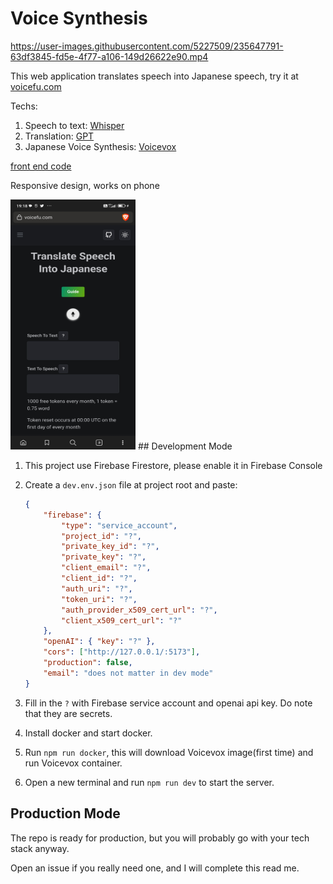 # Voice Synthesis

https://user-images.githubusercontent.com/5227509/235647791-63df3845-fd5e-4f77-a106-149d26622e90.mp4

This web application translates speech into Japanese speech, try it at [voicefu.com](https://voicefu.com/)

Techs:

1. Speech to text: [Whisper](https://platform.openai.com/docs/guides/speech-to-text)
2. Translation: [GPT](https://platform.openai.com/docs/guides/chat)
3. Japanese Voice Synthesis: [Voicevox](https://github.com/VOICEVOX/voicevox_engine)

[front end code](https://github.com/tylim88/Voicefu)

Responsive design, works on phone

<img src="https://raw.githubusercontent.com/tylim88/Voicefu/main/phone.jpg" data-canonical-src="https://gyazo.com/eb5c5741b6a9a16c692170a41a49c858.png" width="200" height="400" />
## Development Mode

1. This project use Firebase Firestore, please enable it in Firebase Console
2. Create a `dev.env.json` file at project root and paste:

    ```json
    {
        "firebase": {
            "type": "service_account",
            "project_id": "?",
            "private_key_id": "?",
            "private_key": "?",
            "client_email": "?",
            "client_id": "?",
            "auth_uri": "?",
            "token_uri": "?",
            "auth_provider_x509_cert_url": "?",
            "client_x509_cert_url": "?"
        },
        "openAI": { "key": "?" },
        "cors": ["http://127.0.0.1/:5173"],
        "production": false,
        "email": "does not matter in dev mode"
    }
    ```

3. Fill in the `?` with Firebase service account and openai api key. Do note that they are secrets.

4. Install docker and start docker.

5. Run `npm run docker`, this will download Voicevox image(first time) and run Voicevox container.

6. Open a new terminal and run `npm run dev` to start the server.

## Production Mode

The repo is ready for production, but you will probably go with your tech stack anyway.

Open an issue if you really need one, and I will complete this read me.
